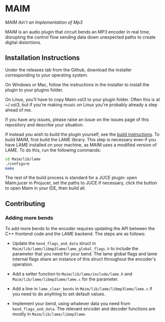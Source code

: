 # MAIM

*MAIM Ain't an Implementation of Mp3*

MAIM is an audio plugin that circuit bends an MP3 encoder in real time, 
disrupting the control flow sending data down unexpected paths to create digital distortions. 

## Installation Instructions

Under the releases tab from the Github, download the installer corresponding to your operating system.

On Windows or Mac, follow the instructions in the installer to install the plugin to your plugins folder.

On Linux, you'll have to copy Maim.vst3 to your plugin folder. Often this is at ~/.vst3, 
but if you're making music on Linux you're probably already a step ahead of me.

If you have any issues, please raise an issue on the issues page of this repository and describe your situation.

If instead you wish to build the plugin yourself, see the [build instructions](Docs/BUILDING.md).
To build MAIM, first build the LAME library. This step is necessary even if you have LAME installed on your machine, as MAIM uses a modified version of LAME. To do this, run the following commands:

```sh
cd Maim/lib/lame
./configure
make
```

The rest of the build process is standard for a JUCE plugin: open Maim.jucer in Projucer, set the paths to JUCE if necessary, click the button to open Maim in your IDE, then build all.

## Contributing

### Adding more bends

To add more bends to the encoder requires updating the API between the C++ frontend code and the LAME backend. The steps are as follows:

- Update the `bend_flags_and_data` struct in  `Maim/lib/lame/libmp3lame/lame_global_flags.h` to include the parameter that you need for your bend. The lame global flags and lame internal flags share an instance of this struct throughout the encoder's operation.

- Add a setter function to `Maim/lib/lame/include/lame.h` and `Maim/lib/lame/libmp3lame/lame.c` for the parameter.

- Add a line in `lame_clear_bends` in `Maim/lib/lame/libmp3lame/lame.c` if you need to do anything to set default values.

- Implement your bend, using whatever data you need from `bend_flags_and_data`. The relevant encoder and decoder functions are mostly in `Maim/lib/lame/libmp3lame`.
